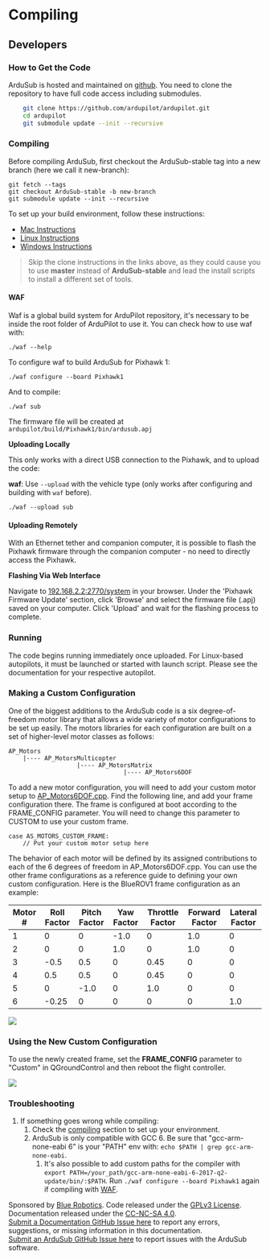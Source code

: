 # Compiling

## Developers <a href="#developers" id="developers"></a>

### How to Get the Code <a href="#how-to-get-the-code" id="how-to-get-the-code"></a>

ArduSub is hosted and maintained on [github](https://github.com/ardupilot/ardupilot.git). You need to clone the repository to have full code access including submodules.

```sh
    git clone https://github.com/ardupilot/ardupilot.git
    cd ardupilot
    git submodule update --init --recursive
```

### Compiling <a href="#compiling" id="compiling"></a>

Before compiling ArduSub, first checkout the ArduSub-stable tag into a new branch (here we call it new-branch):

```
git fetch --tags
git checkout ArduSub-stable -b new-branch
git submodule update --init --recursive
```

To set up your build environment, follow these instructions:

* [Mac Instructions](http://ardupilot.org/dev/docs/building-setup-mac.html)
* [Linux Instructions](http://ardupilot.org/dev/docs/building-setup-linux.html)
* [Windows Instructions](http://ardupilot.org/dev/docs/building-setup-windows.html)

> Skip the clone instructions in the links above, as they could cause you to use **master** instead of **ArduSub-stable** and lead the install scripts to install a different set of tools.

#### WAF <a href="#waf" id="waf"></a>

Waf is a global build system for ArduPilot repository, it's necessary to be inside the root folder of ArduPilot to use it. You can check how to use waf with:

```
./waf --help
```

To configure waf to build ArduSub for Pixhawk 1:

```
./waf configure --board Pixhawk1
```

And to compile:

```
./waf sub
```

The firmware file will be created at `ardupilot/build/Pixhawk1/bin/ardusub.apj`

**Uploading Locally**

This only works with a direct USB connection to the Pixhawk, and to upload the code:

**waf**: Use `--upload` with the vehicle type (only works after configuring and building with `waf` before).

```
./waf --upload sub
```

#### Uploading Remotely <a href="#uploading-remotely" id="uploading-remotely"></a>

With an Ethernet tether and companion computer, it is possible to flash the Pixhawk firmware through the companion computer - no need to directly access the Pixhawk.

**Flashing Via Web Interface**

Navigate to [192.168.2.2:2770/system](http://192.168.2.2:2770/system) in your browser. Under the 'Pixhawk Firmware Update' section, click 'Browse' and select the firmware file (.apj) saved on your computer. Click 'Upload' and wait for the flashing process to complete.

### Running <a href="#running" id="running"></a>

The code begins running immediately once uploaded. For Linux-based autopilots, it must be launched or started with launch script. Please see the documentation for your respective autopilot.

### Making a Custom Configuration <a href="#making-a-custom-configuration" id="making-a-custom-configuration"></a>

One of the biggest additions to the ArduSub code is a six degree-of-freedom motor library that allows a wide variety of motor configurations to be set up easily. The motors libraries for each configuration are built on a set of higher-level motor classes as follows:

```
AP_Motors
    |---- AP_MotorsMulticopter
                   |---- AP_MotorsMatrix
                                |---- AP_Motors6DOF
```

To add a new motor configuration, you will need to add your custom motor setup to [AP\_Motors6DOF.cpp](https://github.com/ardupilot/ardupilot/blob/master/libraries/AP\_Motors/AP\_Motors6DOF.cpp). Find the following line, and add your frame configuration there. The frame is configured at boot according to the FRAME\_CONFIG parameter. You will need to change this parameter to CUSTOM to use your custom frame.

```
case AS_MOTORS_CUSTOM_FRAME:
    // Put your custom motor setup here
```

The behavior of each motor will be defined by its assigned contributions to each of the 6 degrees of freedom in AP\_Motors6DOF.cpp. You can use the other frame configurations as a reference guide to defining your own custom configuration. Here is the BlueROV1 frame configuration as an example:

| Motor # | Roll Factor | Pitch Factor | Yaw Factor | Throttle Factor | Forward Factor | Lateral Factor |
| ------- | ----------- | ------------ | ---------- | --------------- | -------------- | -------------- |
| 1       | 0           | 0            | -1.0       | 0               | 1.0            | 0              |
| 2       | 0           | 0            | 1.0        | 0               | 1.0            | 0              |
| 3       | -0.5        | 0.5          | 0          | 0.45            | 0              | 0              |
| 4       | 0.5         | 0.5          | 0          | 0.45            | 0              | 0              |
| 5       | 0           | -1.0         | 0          | 1.0             | 0              | 0              |
| 6       | -0.25       | 0            | 0          | 0               | 0              | 1.0            |

![](https://www.ardusub.com/images/bluerov-frame.png)

### Using the New Custom Configuration <a href="#using-the-new-custom-configuration" id="using-the-new-custom-configuration"></a>

To use the newly created frame, set the **FRAME\_CONFIG** parameter to "Custom" in QGroundControl and then reboot the flight controller.

![](https://www.ardusub.com/images/custom\_frame.png)

### Troubleshooting <a href="#troubleshooting" id="troubleshooting"></a>

1. If something goes wrong while compiling:
   1. Check the [compiling](https://www.ardusub.com/developers/developers.html#compiling) section to set up your environment.
   2. ArduSub is only compatible with GCC 6. Be sure that "gcc-arm-none-eabi 6" is your "PATH" env with: `echo $PATH | grep gcc-arm-none-eabi`.
      1. It's also possible to add custom paths for the compiler with `export PATH=/your_path/gcc-arm-none-eabi-6-2017-q2-update/bin/:$PATH`. Run `./waf configure --board Pixhawk1` again if compiling with [WAF](https://www.ardusub.com/developers/developers.html#waf).

Sponsored by [Blue Robotics](http://www.bluerobotics.com/). Code released under the [GPLv3 License](https://github.com/ardupilot/ardupilot/blob/master/COPYING.txt). Documentation released under the [CC-NC-SA 4.0](https://creativecommons.org/licenses/by-nc-sa/4.0/).\
[Submit a Documentation GitHub Issue here](https://github.com/bluerobotics/ardusub-gitbook/issues/) to report any errors, suggestions, or missing information in this documentation.\
[Submit an ArduSub GitHub Issue here](https://github.com/ArduPilot/ardupilot/issues/new/choose) to report issues with the ArduSub software.
